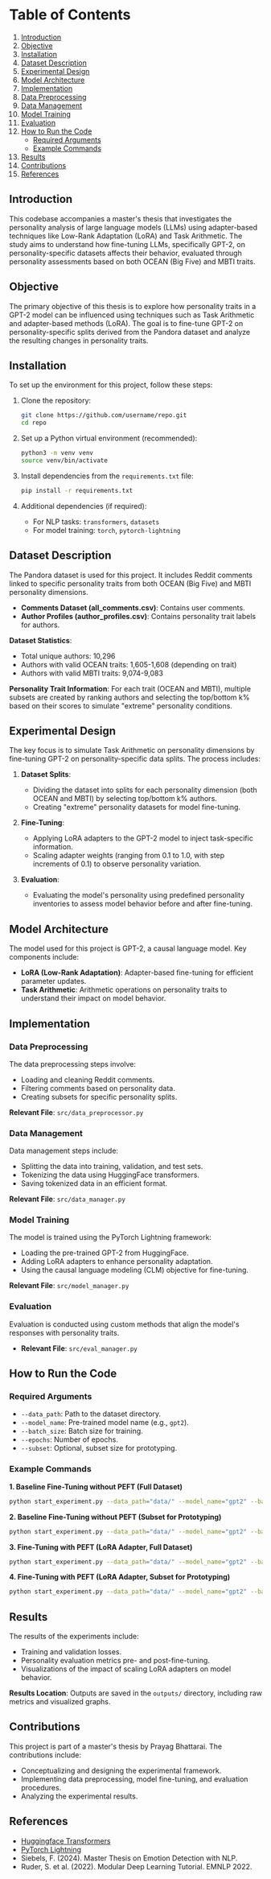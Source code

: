 # Table of Contents
1. [Introduction](#introduction)
2. [Objective](#objective)
3. [Installation](#installation)
4. [Dataset Description](#dataset-description)
5. [Experimental Design](#experimental-design)
6. [Model Architecture](#model-architecture)
7. [Implementation](#implementation)
8. [Data Preprocessing](#data-preprocessing)
9. [Data Management](#data-management)
10. [Model Training](#model-training)
11. [Evaluation](#evaluation)
12. [How to Run the Code](#how-to-run-the-code)
    - [Required Arguments](#required-arguments)
    - [Example Commands](#example-commands)
13. [Results](#results)
14. [Contributions](#contributions)
15. [References](#references)

## Introduction
This codebase accompanies a master's thesis that investigates the personality analysis of large language models (LLMs) using adapter-based techniques like Low-Rank Adaptation (LoRA) and Task Arithmetic. The study aims to understand how fine-tuning LLMs, specifically GPT-2, on personality-specific datasets affects their behavior, evaluated through personality assessments based on both OCEAN (Big Five) and MBTI traits.

## Objective
The primary objective of this thesis is to explore how personality traits in a GPT-2 model can be influenced using techniques such as Task Arithmetic and adapter-based methods (LoRA). The goal is to fine-tune GPT-2 on personality-specific splits derived from the Pandora dataset and analyze the resulting changes in personality traits.

## Installation
To set up the environment for this project, follow these steps:

1. Clone the repository:
    ```bash
    git clone https://github.com/username/repo.git
    cd repo
    ```

2. Set up a Python virtual environment (recommended):
    ```bash
    python3 -m venv venv
    source venv/bin/activate
    ```

3. Install dependencies from the `requirements.txt` file:
    ```bash
    pip install -r requirements.txt
    ```

4. Additional dependencies (if required):
    - For NLP tasks: `transformers`, `datasets`
    - For model training: `torch`, `pytorch-lightning`

## Dataset Description
The Pandora dataset is used for this project. It includes Reddit comments linked to specific personality traits from both OCEAN (Big Five) and MBTI personality dimensions.

- **Comments Dataset (all_comments.csv)**: Contains user comments.
- **Author Profiles (author_profiles.csv)**: Contains personality trait labels for authors.

**Dataset Statistics**:
- Total unique authors: 10,296
- Authors with valid OCEAN traits: 1,605-1,608 (depending on trait)
- Authors with valid MBTI traits: 9,074-9,083

**Personality Trait Information**:
For each trait (OCEAN and MBTI), multiple subsets are created by ranking authors and selecting the top/bottom k% based on their scores to simulate "extreme" personality conditions.

## Experimental Design
The key focus is to simulate Task Arithmetic on personality dimensions by fine-tuning GPT-2 on personality-specific data splits. The process includes:

1. **Dataset Splits**:
    - Dividing the dataset into splits for each personality dimension (both OCEAN and MBTI) by selecting top/bottom k% authors.
    - Creating "extreme" personality datasets for model fine-tuning.

2. **Fine-Tuning**:
    - Applying LoRA adapters to the GPT-2 model to inject task-specific information.
    - Scaling adapter weights (ranging from 0.1 to 1.0, with step increments of 0.1) to observe personality variation.

3. **Evaluation**:
    - Evaluating the model's personality using predefined personality inventories to assess model behavior before and after fine-tuning.

## Model Architecture
The model used for this project is GPT-2, a causal language model. Key components include:

- **LoRA (Low-Rank Adaptation)**: Adapter-based fine-tuning for efficient parameter updates.
- **Task Arithmetic**: Arithmetic operations on personality traits to understand their impact on model behavior.

## Implementation
### Data Preprocessing
The data preprocessing steps involve:
- Loading and cleaning Reddit comments.
- Filtering comments based on personality data.
- Creating subsets for specific personality splits.

**Relevant File**: `src/data_preprocessor.py`

### Data Management
Data management steps include:
- Splitting the data into training, validation, and test sets.
- Tokenizing the data using HuggingFace transformers.
- Saving tokenized data in an efficient format.

**Relevant File**: `src/data_manager.py`

### Model Training
The model is trained using the PyTorch Lightning framework:
- Loading the pre-trained GPT-2 from HuggingFace.
- Adding LoRA adapters to enhance personality adaptation.
- Using the causal language modeling (CLM) objective for fine-tuning.

**Relevant File**: `src/model_manager.py`

### Evaluation
Evaluation is conducted using custom methods that align the model's responses with personality traits.
- **Relevant File**: `src/eval_manager.py`

## How to Run the Code
### Required Arguments
- `--data_path`: Path to the dataset directory.
- `--model_name`: Pre-trained model name (e.g., `gpt2`).
- `--batch_size`: Batch size for training.
- `--epochs`: Number of epochs.
- `--subset`: Optional, subset size for prototyping.

### Example Commands
**1. Baseline Fine-Tuning without PEFT (Full Dataset)**
```bash
python start_experiment.py --data_path="data/" --model_name="gpt2" --batch_size=16 --epochs=3
```

**2. Baseline Fine-Tuning without PEFT (Subset for Prototyping)**
```bash
python start_experiment.py --data_path="data/" --model_name="gpt2" --batch_size=16 --epochs=3 --subset=5000
```

**3. Fine-Tuning with PEFT (LoRA Adapter, Full Dataset)**
```bash
python start_experiment.py --data_path="data/" --model_name="gpt2" --batch_size=16 --epochs=3 --use_peft="lora" --scale_peft=0.5
```

**4. Fine-Tuning with PEFT (LoRA Adapter, Subset for Prototyping)**
```bash
python start_experiment.py --data_path="data/" --model_name="gpt2" --batch_size=16 --epochs=3 --use_peft="lora" --scale_peft=0.5 --subset=5000
```

## Results
The results of the experiments include:
- Training and validation losses.
- Personality evaluation metrics pre- and post-fine-tuning.
- Visualizations of the impact of scaling LoRA adapters on model behavior.

**Results Location**: Outputs are saved in the `outputs/` directory, including raw metrics and visualized graphs.

## Contributions
This project is part of a master's thesis by Prayag Bhattarai. The contributions include:
- Conceptualizing and designing the experimental framework.
- Implementing data preprocessing, model fine-tuning, and evaluation procedures.
- Analyzing the experimental results.

## References
- [Huggingface Transformers](https://huggingface.co/transformers/)
- [PyTorch Lightning](https://www.pytorchlightning.ai/)
- Siebels, F. (2024). Master Thesis on Emotion Detection with NLP.
- Ruder, S. et al. (2022). Modular Deep Learning Tutorial. EMNLP 2022.

